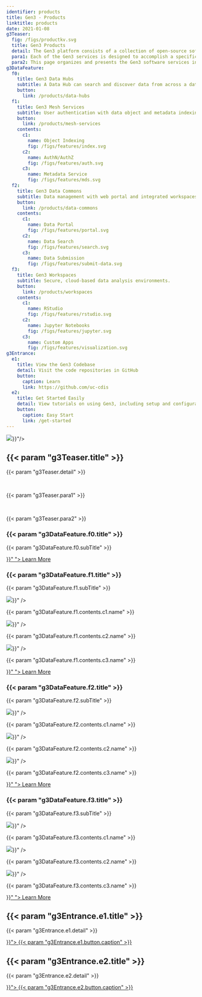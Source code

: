 ```yaml
---
identifier: products
title: Gen3 - Products
linktitle: products
date: 2021-01-08
g3Teaser:
  fig: /figs/productkv.svg
  title: Gen3 Products
  detail: The Gen3 platform consists of a collection of open-source software services for building and managing cloud-based data resources, namely, interoperable nodes in a data mesh, data commons, and analysis workspaces.
  para1: Each of the Gen3 services is designed to accomplish a specific function in a data ecosystem, and that is achieved by providing a publicly-accessible application programming interface (API) that users, applications, and other services can send requests to.
  para2: This page organizes and presents the Gen3 software services in terms of the different types of data resources mentioned above.
g3DataFeature:
  f0:
    title: Gen3 Data Hubs
    subtitle: A Data Hub can search and discover data from across a data mesh and move the data to a Gen3 Workspace for exploring and analyzing the data.
    button:
      link: /products/data-hubs
  f1:
    title: Gen3 Mesh Services
    subtitle: User authentication with data object and metadata indexing.
    button:
      link: /products/mesh-services
    contents:
      c1:
        name: Object Indexing
        fig: /figs/features/index.svg
      c2:
        name: AuthN/AuthZ
        fig: /figs/features/auth.svg
      c3:
        name: Metadata Service
        fig: /figs/features/mds.svg
  f2:
    title: Gen3 Data Commons
    subtitle: Data management with web portal and integrated workspaces.
    button:
      link: /products/data-commons
    contents:
      c1:
        name: Data Portal
        fig: /figs/features/portal.svg
      c2:
        name: Data Search
        fig: /figs/features/search.svg
      c3:
        name: Data Submission
        fig: /figs/features/submit-data.svg
  f3:
    title: Gen3 Workspaces
    subtitle: Secure, cloud-based data analysis environments.
    button:
      link: /products/workspaces
    contents:
      c1:
        name: RStudio
        fig: /figs/features/rstudio.svg
      c2:
        name: Jupyter Notebooks
        fig: /figs/features/jupyter.svg
      c3:
        name: Custom Apps
        fig: /figs/features/visualization.svg
g3Entrance:
  e1:
    title: View the Gen3 Codebase
    detail: Visit the code repositories in GitHub
    button:
      caption: Learn
      link: https://github.com/uc-cdis
  e2:
    title: Get Started Easily
    detail: View tutorials on using Gen3, including setup and configuration.
    button:
      caption: Easy Start
      link: /get-started
---
```


<section class="g3-bg__mint">
  <div class="g3-outer-wrapper g3-flex-content g3-flex-content__reverse">
    <div class="g3-col__50 g3-flex-content g3-space__padding-md-top g3-mb-space__padding-lg-top">
      <img class="g3-img__full-width" src="{{< param "g3Teaser.fig" >}}"/>
    </div>
    <div class="g3-space__padding-lg-top g3-space__padding-lg-bottom g3-col__50">
      <div class="g3-space__wrapper-gap-left">
        <h1 class="g3-space__margin-sm-bottom">
          {{< param "g3Teaser.title" >}}
        </h1>
        <p class="g3-space__margin-sm-bottom introduction">
          {{< param "g3Teaser.detail" >}}
        </p>
        <br>
        <p class="g3-space__margin-sm-bottom introduction">
          {{< param "g3Teaser.para1" >}}
        </p>
        <br>
        <p class="g3-space__margin-sm-bottom introduction">
          {{< param "g3Teaser.para2" >}}
        </p>
      </div>
    </div>
  </div>
</section>

<section>
  <div class="g3-space__margin-lg-bottom g3-inner-wrapper">
    <div class="g3-flex-content g3-flex-content__col g3-space__margin-md-top-bottom">
      <div class="g3-flex-content g3-flex-content__col g3-space__margin-sm-left-right g3-box">
        <h3 class="g3-space__margin-sm-top-bottom">{{< param "g3DataFeature.f0.title" >}}</h3>
        <p>
          {{< param "g3DataFeature.f0.subTitle" >}}
        </p>
        <a class="g3-button g3-button--tertiary g3-flex-content_alien-self-flex-end" href="{{< param "g3DataFeature.f0.button.link" >}}" ">
            Learn More
        </a>
      </div>
      <div class="g3-flex-content g3-space__margin-md-top-bottom">
        <div class="g3-space__margin-sm-left-right g3-col__33 g3-box">
          <h3 class="g3-space__margin-sm-top-bottom">{{< param "g3DataFeature.f1.title" >}}</h3>
          <p>
            {{< param "g3DataFeature.f1.subTitle" >}}
          </p>
          <div class="g3-space__margin-sm-top-bottom g3-divider"></div>
          <div class="g3-space__margin-md-top-bottom g3-flex-content g3-flex-content_center g3-flex-content_space-between">
            <img class="g3-row__10vh" src="{{< param "g3DataFeature.f1.contents.c1.fig" >}}" />
            <p class="introduction">
              {{< param "g3DataFeature.f1.contents.c1.name" >}}
            </p>
          </div>
          <div class="g3-space__margin-md-top-bottom g3-flex-content g3-flex-content_center g3-flex-content_space-between">
            <img class="g3-row__10vh" src="{{< param "g3DataFeature.f1.contents.c2.fig" >}}" />
            <p class="introduction">
              {{< param "g3DataFeature.f1.contents.c2.name" >}}
            </p>
          </div>
          <div class="g3-space__margin-md-top-bottom g3-flex-content g3-flex-content_center g3-flex-content_space-between">
            <img class="g3-row__10vh" src="{{< param "g3DataFeature.f1.contents.c3.fig" >}}" />
            <p class="introduction">
              {{< param "g3DataFeature.f1.contents.c3.name" >}}
            </p>
          </div>
          <div class="g3-flex-content g3-flex-content_center">
            <a class="g3-button g3-button--tertiary" href="{{< param "g3DataFeature.f1.button.link" >}}" ">
              Learn More
            </a>
          </div>
        </div>
        <div class="g3-space__margin-sm-left-right g3-col__33 g3-box">
          <h3 class="g3-space__margin-sm-top-bottom">{{< param "g3DataFeature.f2.title" >}}</h3>
          <p>
            {{< param "g3DataFeature.f2.subTitle" >}}
          </p>
          <div class="g3-space__margin-sm-top-bottom g3-divider"></div>
          <div class="g3-space__margin-md-top-bottom g3-flex-content g3-flex-content_center g3-flex-content_space-between">
            <img class="g3-row__10vh" src="{{< param "g3DataFeature.f2.contents.c1.fig" >}}" />
            <p class="introduction">
              {{< param "g3DataFeature.f2.contents.c1.name" >}}
            </p>
          </div>
          <div class="g3-space__margin-md-top-bottom g3-flex-content g3-flex-content_center g3-flex-content_space-between">
            <img class="g3-row__10vh" src="{{< param "g3DataFeature.f2.contents.c2.fig" >}}" />
            <p class="introduction">
              {{< param "g3DataFeature.f2.contents.c2.name" >}}
            </p>
          </div>
          <div class="g3-space__margin-md-top-bottom g3-flex-content g3-flex-content_center g3-flex-content_space-between">
            <img class="g3-row__10vh" src="{{< param "g3DataFeature.f2.contents.c3.fig" >}}" />
            <p class="introduction">
              {{< param "g3DataFeature.f2.contents.c3.name" >}}
            </p>
          </div>
          <div class="g3-flex-content g3-flex-content_center">
            <a class="g3-button g3-button--tertiary" href="{{< param "g3DataFeature.f2.button.link" >}}" ">
              Learn More
            </a>
          </div>
        </div>
        <div class="g3-space__margin-sm-left-right g3-col__33 g3-box">
          <h3 class="g3-space__margin-sm-top-bottom">{{< param "g3DataFeature.f3.title" >}}</h3>
          <p>
            {{< param "g3DataFeature.f3.subTitle" >}}
          </p>
          <div class="g3-space__margin-sm-top-bottom g3-divider"></div>
          <div class="g3-space__margin-md-top-bottom g3-flex-content g3-flex-content_center g3-flex-content_space-between">
            <img class="g3-row__10vh" src="{{< param "g3DataFeature.f3.contents.c1.fig" >}}" />
            <p class="introduction">
              {{< param "g3DataFeature.f3.contents.c1.name" >}}
            </p>
          </div>
          <div class="g3-space__margin-md-top-bottom g3-flex-content g3-flex-content_center g3-flex-content_space-between">
            <img class="g3-row__10vh" src="{{< param "g3DataFeature.f3.contents.c2.fig" >}}" />
            <p class="introduction">
              {{< param "g3DataFeature.f3.contents.c2.name" >}}
            </p>
          </div>
          <div class="g3-space__margin-md-top-bottom g3-flex-content g3-flex-content_center g3-flex-content_space-between">
            <img class="g3-row__10vh" src="{{< param "g3DataFeature.f3.contents.c3.fig" >}}" />
            <p class="introduction">
              {{< param "g3DataFeature.f3.contents.c3.name" >}}
            </p>
          </div>
          <div class="g3-flex-content g3-flex-content_center">
            <a class="g3-button g3-button--tertiary" href="{{< param "g3DataFeature.f3.button.link" >}}" ">
              Learn More
            </a>
          </div>
        </div>
      </div>
    </div>
  </div>
</section>

<section>
  <div class="g3-inner-wrapper g3-flex-content g3-space__margin-md-bottom">
    <div class="g3-bg__solight g3-space__padding-md g3-col__50 g3-text__center g3-space__margin-sm-left-right">
      <h2 class="g3-space__margin-sm-bottom">
        {{< param "g3Entrance.e1.title" >}}
      </h2>
      <p class="g3-space__margin-sm-bottom">
        {{< param "g3Entrance.e1.detail" >}}
      </p>
      <a class="g3-button--secondary g3-button" href="{{< param "g3Entrance.e1.button.link" >}}">
        {{< param "g3Entrance.e1.button.caption" >}}
      </a>
    </div>
    <div class="g3-bg__solight g3-space__padding-md g3-col__50 g3-text__center g3-space__margin-sm-left-right">
      <h2 class="g3-space__margin-sm-bottom">
        {{< param "g3Entrance.e2.title" >}}
      </h2>
      <p class="g3-space__margin-sm-bottom">
        {{< param "g3Entrance.e2.detail" >}}
      </p>
      <a class="g3-button--secondary g3-button" href="{{< param "g3Entrance.e2.button.link" >}}">
        {{< param "g3Entrance.e2.button.caption" >}}
      </a>
    </div>
  </div>
</section>

